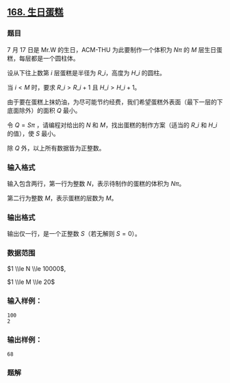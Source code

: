 ## [168\. 生日蛋糕](https://www.acwing.com/problem/content/170/)

### 题目

$7$ 月 $17$ 日是 Mr.W 的生日，ACM-THU 为此要制作一个体积为 $Nπ$ 的 $M$ 层生日蛋糕，每层都是一个圆柱体。

设从下往上数第 $i$ 层蛋糕是半径为 $R\_i$，高度为 $H\_i$ 的圆柱。

当 $i < M$ 时，要求 $R\_i > R\_{i+1}$ 且 $H\_i > H\_{i+1}$。

由于要在蛋糕上抹奶油，为尽可能节约经费，我们希望蛋糕外表面（最下一层的下底面除外）的面积 $Q$ 最小。

令 $Q = Sπ$ ，请编程对给出的 $N$ 和 $M$，找出蛋糕的制作方案（适当的 $R\_i$ 和 $H\_i$ 的值），使 $S$ 最小。

除 $Q$ 外，以上所有数据皆为正整数。

### 输入格式

输入包含两行，第一行为整数 $N$，表示待制作的蛋糕的体积为 $Nπ$。

第二行为整数 $M$，表示蛋糕的层数为 $M$。

### 输出格式

输出仅一行，是一个正整数 $S$（若无解则 $S = 0$）。

### 数据范围

$1 \\le N \\le 10000$,

$1 \\le M \\le 20$

### 输入样例：

```
100
2
```

### 输出样例：

```
68
```

### 题解

